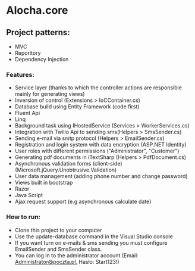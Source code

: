 # Alocha.core

## Project patterns:
- MVC
- Reporitory
- Dependency Injection

### Features:
 - Service layer (thanks to which the controller actions are responsible mainly for generating views)
 - Inversion of control (Extensions > IoCContainer.cs)
 - Database build using Entity Framework (code first)
 - Fluent Api
 - Linq
 - Background task using IHostedService (Services > WorkerServices.cs)
 - Integration with Twilio Api to sending sms(Helpers > SmsSender.cs)
 - Sending e-mail via smtp protocol (Helpers > EmailSender.cs)
 - Registration and login system with data encryption (ASP.NET Identity)
 - User roles with different permissions ("Administrator", "Customer")
 - Generating pdf documents in iTextSharp (Helpers > PdfDocument.cs)
 - Asynchronous validation forms (client-side) (Microsoft.jQuery.Unobtrusive.Validation)
 - User data management (adding phone number and change password) 
 - Views built in bootstrap
 - Razor
 - Java Script
  - Ajax request support (e.g asynchronous calculate date)

### How to run:
 - Clone this project to your computer
 - Use the update-database command in the Visual Studio console 
 - If you want turn on e-mails & sms sending you must configure EmailSender and SmsSender class.
 - You can log in to the administrator account (Email: Administrator@poczta.pl, Hasło: Start123!)
 

 
